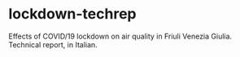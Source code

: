 # lockdown-techrep
Effects of COVID/19 lockdown on air quality in Friuli Venezia Giulia. Technical report, in Italian.
